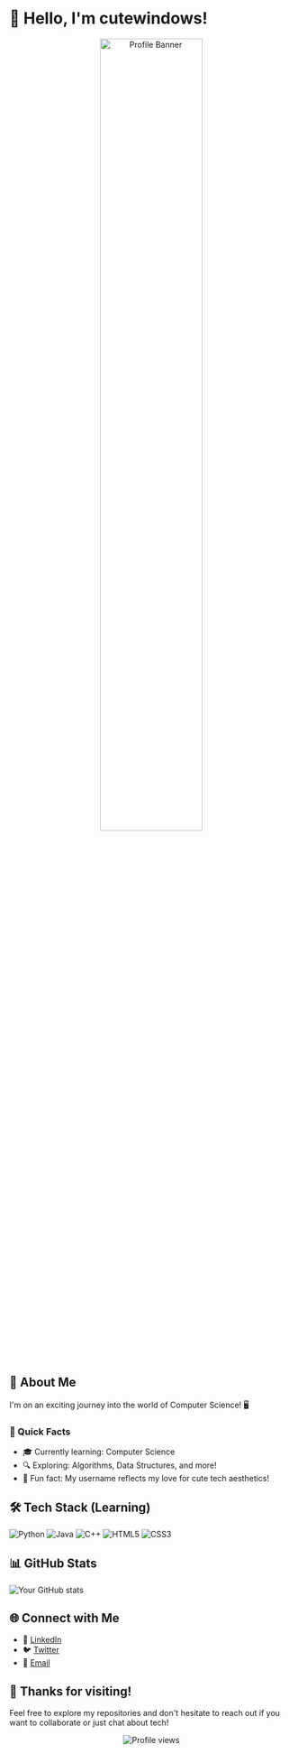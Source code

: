 # 👋 Hello, I'm cutewindows!

<div align="center">
  <img src="https://github.com/cutewindows10/cutewindows10/assets/149320111/4b0df88d-a1a1-40ab-9fd1-54884a2c3b5a" alt="Profile Banner" width="60%">
</div>

## 🚀 About Me

I'm on an exciting journey into the world of Computer Science! 🖥️

### 🌟 Quick Facts

- 🎓 Currently learning: Computer Science
- 🔍 Exploring: Algorithms, Data Structures, and more!
- 🌈 Fun fact: My username reflects my love for cute tech aesthetics!

## 🛠️ Tech Stack (Learning)

![Python](https://img.shields.io/badge/-Python-3776AB?style=flat-square&logo=Python&logoColor=white)
![Java](https://img.shields.io/badge/-Java-007396?style=flat-square&logo=Java&logoColor=white)
![C++](https://img.shields.io/badge/-C++-00599C?style=flat-square&logo=C%2B%2B&logoColor=white)
![HTML5](https://img.shields.io/badge/-HTML5-E34F26?style=flat-square&logo=HTML5&logoColor=white)
![CSS3](https://img.shields.io/badge/-CSS3-1572B6?style=flat-square&logo=CSS3&logoColor=white)

## 📊 GitHub Stats

![Your GitHub stats](https://github-readme-stats.vercel.app/api?username=cutewindows10&show_icons=true&theme=radical)

## 🌐 Connect with Me

- 💼 [LinkedIn](#) <!-- Add your LinkedIn profile link here -->
- 🐦 [Twitter](#) <!-- Add your Twitter profile link here -->
- 📧 [Email](mailto:your.email@example.com) <!-- Replace with your email -->

## 🎉 Thanks for visiting!

Feel free to explore my repositories and don't hesitate to reach out if you want to collaborate or just chat about tech!

<div align="center">
  <img src="https://komarev.com/ghpvc/?username=cutewindows10&color=blueviolet" alt="Profile views">
</div>
